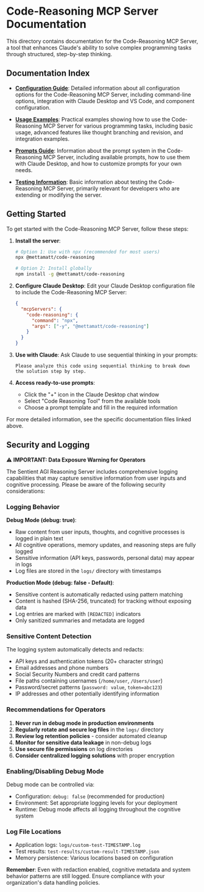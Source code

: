 # Code-Reasoning MCP Server Documentation

This directory contains documentation for the Code-Reasoning MCP Server, a tool that enhances Claude's ability to solve complex programming tasks through structured, step-by-step thinking.

## Documentation Index

- [**Configuration Guide**](./configuration.md): Detailed information about all configuration options for the Code-Reasoning MCP Server, including command-line options, integration with Claude Desktop and VS Code, and component configuration.

- [**Usage Examples**](./examples.md): Practical examples showing how to use the Code-Reasoning MCP Server for various programming tasks, including basic usage, advanced features like thought branching and revision, and integration examples.

- [**Prompts Guide**](./prompts.md): Information about the prompt system in the Code-Reasoning MCP Server, including available prompts, how to use them with Claude Desktop, and how to customize prompts for your own needs.

- [**Testing Information**](./testing.md): Basic information about testing the Code-Reasoning MCP Server, primarily relevant for developers who are extending or modifying the server.

## Getting Started

To get started with the Code-Reasoning MCP Server, follow these steps:

1. **Install the server**:

   ```bash
   # Option 1: Use with npx (recommended for most users)
   npx @mettamatt/code-reasoning

   # Option 2: Install globally
   npm install -g @mettamatt/code-reasoning
   ```

2. **Configure Claude Desktop**:
   Edit your Claude Desktop configuration file to include the Code-Reasoning MCP Server:

   ```json
   {
     "mcpServers": {
       "code-reasoning": {
         "command": "npx",
         "args": ["-y", "@mettamatt/code-reasoning"]
       }
     }
   }
   ```

3. **Use with Claude**:
   Ask Claude to use sequential thinking in your prompts:

   ```
   Please analyze this code using sequential thinking to break down the solution step by step.
   ```

4. **Access ready-to-use prompts**:
   - Click the "+" icon in the Claude Desktop chat window
   - Select "Code Reasoning Tool" from the available tools
   - Choose a prompt template and fill in the required information

For more detailed information, see the specific documentation files linked above.

## Security and Logging

⚠️ **IMPORTANT: Data Exposure Warning for Operators**

The Sentient AGI Reasoning Server includes comprehensive logging capabilities that may capture sensitive information from user inputs and cognitive processing. Please be aware of the following security considerations:

### Logging Behavior

**Debug Mode (debug: true)**:
- Raw content from user inputs, thoughts, and cognitive processes is logged in plain text
- All cognitive operations, memory updates, and reasoning steps are fully logged
- Sensitive information (API keys, passwords, personal data) may appear in logs
- Log files are stored in the `logs/` directory with timestamps

**Production Mode (debug: false - Default)**:
- Sensitive content is automatically redacted using pattern matching
- Content is hashed (SHA-256, truncated) for tracking without exposing data
- Log entries are marked with `[REDACTED]` indicators
- Only sanitized summaries and metadata are logged

### Sensitive Content Detection

The logging system automatically detects and redacts:
- API keys and authentication tokens (20+ character strings)
- Email addresses and phone numbers
- Social Security Numbers and credit card patterns
- File paths containing usernames (`/home/user`, `/Users/user`)
- Password/secret patterns (`password: value`, `token=abc123`)
- IP addresses and other potentially identifying information

### Recommendations for Operators

1. **Never run in debug mode in production environments**
2. **Regularly rotate and secure log files** in the `logs/` directory
3. **Review log retention policies** - consider automated cleanup
4. **Monitor for sensitive data leakage** in non-debug logs
5. **Use secure file permissions** on log directories
6. **Consider centralized logging solutions** with proper encryption

### Enabling/Disabling Debug Mode

Debug mode can be controlled via:
- Configuration: `debug: false` (recommended for production)
- Environment: Set appropriate logging levels for your deployment
- Runtime: Debug mode affects all logging throughout the cognitive system

### Log File Locations

- Application logs: `logs/custom-test-TIMESTAMP.log`
- Test results: `test-results/custom-result-TIMESTAMP.json`
- Memory persistence: Various locations based on configuration

**Remember**: Even with redaction enabled, cognitive metadata and system behavior patterns are still logged. Ensure compliance with your organization's data handling policies.
